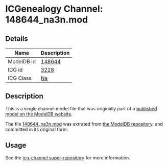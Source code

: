 # ICGenealogy Channel: 148644\_na3n.mod

## Details

Name | Description
---- | -----------
ModelDB id | [148644](http://senselab.med.yale.edu/ModelDB/ShowModel.cshtml?model=148644)
ICG id | [3228](http://icg.neurotheory.ox.ac.uk/channels/2/3228)
ICG Class | [Na](http://icg.neurotheory.ox.ac.uk/channels/2)

## Description

This is a single channel model file that was originally part of a [published model on the ModelDB website](http://senselab.med.yale.edu/mModelDB/ShowModel.cshtml?model=148644).

The file [148644\_na3n.mod](148644_na3n.mod) was extrated from [the ModelDB repository](http://senselab.med.yale.edu/ModelDB/ShowModel.cshtml?model=148644), and committed in its original form.

## Usage

See the [icg-channel super-repository](https://github.com/icgenealogy/icg-channels) for more information.